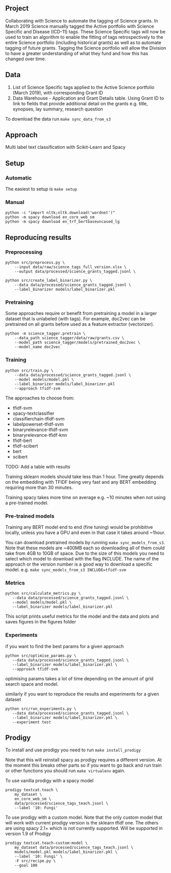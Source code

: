 ## Project

Collaborating with Science to automate the tagging of Science grants. In March 2019 Science manually tagged the Active portfolio with Science Specific and Disease (ICD-11) tags. These Science Specific tags will now be used to train an algorithm to enable the fitting of tags retrospectively to the entire Science portfolio (including historical grants) as well as to automate tagging of future grants. Tagging the Science portfolio will allow the Division to have a greater understanding of what they fund and how this has changed over time.

## Data

1. List of Science Specific tags applied to the Active Science portfolio (March 2019), with corresponding Grant ID
2. Data Warehouse - Application and Grant Details table. Using Grant ID to link to fields that provide additional detail on the grants e.g. title, synopses, lay summary, research question

To download the data run `make sync_data_from_s3`

## Approach

Multi label text classification with Scikit-Learn and Spacy

## Setup

### Automatic
The easiest to setup is
`make setup`

### Manual
```
python -c "import nltk;nltk.download('wordnet')"
python -m spacy download en_core_web_sm
python -m spacy download en_trf_bertbaseuncased_lg
```

## Reproducing results

### Preprocessing
```
python src/preprocess.py \
    --input data/raw/science_tags_full_version.xlsx \
    --output data/processed/science_grants_tagged.jsonl \
```

```
python src/create_label_binarizer.py \
    --data data/processed/science_grants_tagged.jsonl \
    --label_binarizer models/label_binarizer.pkl
```

### Pretraining

Some approaches require or benefit from pretraining a model
in a larger dataset that is unlabeled (with tags). For example,
doc2vec can be pretrained on all grants before used as a feature
extractor (vectorizer).

```
python -m science_tagger.pretrain \
    --data_path science_tagger/data/raw/grants.csv \
    --model_path science_tagger/models/pretrained_doc2vec \
    --model_name doc2vec
```

### Training
```
python src/train.py \
    --data data/processed/science_grants_tagged.jsonl \
    --model models/model.pkl \
    --label_binarizer models/label_binarizer.pkl
    --approach tfidf-svm
```

The approaches to choose from:

- tfidf-svm
- spacy-textclassifier
- classifierchain-tfidf-svm
- labelpowerset-tfidf-svm
- binaryrelevance-tfidf-svm
- binaryrelevance-tfidf-knn
- tfidf-bert
- tfidf-scibert
- bert
- scibert

TODO: Add a table with results

Training sklearn models should take less than 1 hour. Time greatly depends
on the embedding with TFIDF being very fast and any BERT embedding requiring
more than 30 minutes.

Training spacy takes more time on average e.g. ~10 minutes when not using a
pre-trained model.

### Pre-trained models
Training any BERT model end to end (fine tuning) would be prohibitive locally,
unless you have a GPU and even in that case it takes around ~1hour.

You can download pretrained models by running `make sync_models_from_s3`. Note
that these models are ~400MB each so downloading all of them could take from 4GB
to 10GB of space. Due to the size of this models you need to select which model
to download with the flag INCLUDE. The name of the approach or the version number
is a good way to download a specific model. e.g. `make sync_models_from_s3
INCLUDE=tfidf-svm`

### Metrics
```
python src/calculate_metrics.py \
   --data data/processed/science_grants_tagged.jsonl \
   --model models/model.pkl \
   --label_binarizer models/label_binarizer.pkl
```
This script prints useful metrics for the model and the data
and plots and saves figures in the figures folder

### Experiments

if you want to find the best params for a given approach
```
python src/optimise_params.py \
   --data data/processed/science_grants_tagged.jsonl \
   --label_binarizer models/label_binarizer.pkl \
   --approach tfidf-svm
```

optimising params takes a lot of time depending on the amount of grid
search space and model.

similarly if you want to reproduce the results and experiments for a given
dataset
```
python src/run_experiments.py \
   --data data/processed/science_grants_tagged.jsonl \
   --label_binarizer models/label_binarizer.pkl \
   --experiment test
```

## Prodigy

To install and use prodigy you need to run
`make install_prodigy`

Note that this will reinstall spacy as prodigy requires a
different version. At the moment this breaks other parts
so if you want to go back and run train or other functions
you should run `make virtualenv` again.

To use vanilla prodigy with a spacy model
```
prodigy textcat.teach \
    my_dataset \
    en_core_web_sm \
    data/processed/science_tags_teach.jsonl \
    --label '10: Fungi'
```

To use prodigy with a custom model.
Note that the only custom model that
will work with current prodigy version
is the sklearn tfidf one. The others are
using spacy 2.1+ which is not currently supported.
Will be supported in version 1.9 of Prodigy

```
prodigy textcat.teach-custom-model \
    my_dataset data/processed/science_tags_teach.jsonl \
    models/model.pkl models/label_binarizer.pkl \
    --label '10: Fungi' \
    -F src/recipe.py \
    --goal 100
```


